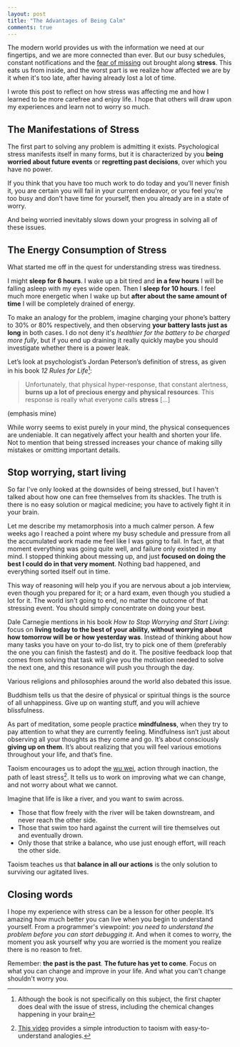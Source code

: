 ```yaml
---
layout: post
title: "The Advantages of Being Calm"
comments: true
---
```


The modern world provides us with the information we need at our fingertips, and we are more connected than ever. But our busy schedules, constant notifications and the [fear of missing](https://en.wikipedia.org/wiki/Fear_of_missing_out) out brought along **stress**. This eats us from inside, and the worst part is we realize how affected we are by it when it's too late, after having already lost a lot of time.

I wrote this post to reflect on how stress was affecting me and how I learned to be more carefree and enjoy life. I hope that others will draw upon my experiences and learn not to worry so much.

<!-- more -->

## The Manifestations of Stress

The first part to solving any problem is admitting it exists. Psychological stress manifests itself in many forms, but it is characterized by you **being worried about future events** or **regretting past decisions**, over which you have no power.

If you think that you have too much work to do today and you'll never finish it, you are certain you will fail in your current endeavor, or you feel you're too busy and don't have time for yourself, then you already are in a state of worry.

And being worried inevitably slows down your progress in solving all of these issues.

## The Energy Consumption of Stress

What started me off in the quest for understanding stress was tiredness.

I might **sleep for 6 hours**. I wake up a bit tired and **in a few hours** I will be falling asleep with my eyes wide open. Then I **sleep for 10 hours**. I feel much more energetic when I wake up but **after about the same amount of time** I will be completely drained of energy.

To make an analogy for the problem, imagine charging your phone’s battery to 30% or 80% respectively, and then observing **your battery lasts just as long** in both cases. I do not deny it's *healthier for the battery to be charged more fully*, but if you end up draining it really quickly maybe you should investigate whether there is a power leak.

Let’s look at psychologist’s Jordan Peterson’s definition of stress, as given in his book *12 Rules for Life*[^1]:


> Unfortunately, that physical hyper-response, that constant alertness, **burns up a lot of precious energy and physical resources**. This response is really what everyone calls **stress** […]
>

(emphasis mine)

While worry seems to exist purely in your mind, the physical consequences are undeniable. It can negatively affect your health and shorten your life. Not to mention that being stressed increases your chance of making silly mistakes or omitting important details.

[^1]: Although the book is not specifically on this subject, the first chapter does deal with the issue of stress, including the chemical changes happening in your brain

## Stop worrying, start living

So far I've only looked at the downsides of being stressed, but I haven't talked about how one can free themselves from its shackles. The truth is there is no easy solution or magical medicine; you have to actively fight it in your brain.

Let me describe my metamorphosis into a much calmer person. A few weeks ago I reached a point where my busy schedule and pressure from all the accumulated work made me feel like I was going to fail. In fact, at that moment everything was going quite well, and failure only existed in my mind. I stopped thinking about messing up, and just **focused on doing the best I could do in that very moment**. Nothing bad happened, and everything sorted itself out in time.

This way of reasoning will help you if you are nervous about a job interview, even though you prepared for it; or a hard exam, even though you studied a lot for it. The world isn't going to end, no matter the outcome of that stressing event. You should simply concentrate on doing your best.

Dale Carnegie mentions in his book *How to Stop Worrying and Start Living*: focus on **living today to the best of your ability, without worrying about how tomorrow will be or how yesterday was**. Instead of thinking about how many tasks you have on your to-do list, try to pick one of them (preferably the one you can finish the fastest) and do it. The positive feedback loop that comes from solving that task will give you the motivation needed to solve the next one, and this resonance will push you through the day.

Various religions and philosophies around the world also debated this issue. 

Buddhism tells us that the desire of physical or spiritual things is the source of all unhappiness. Give up on wanting stuff, and you will achieve blissfulness.

As part of meditation, some people practice **mindfulness**, when they try to pay attention to what they are currently feeling. Mindfulness isn’t just about observing all your thoughts as they come and go. It’s about consciously **giving up on them**. It’s about realizing that you will feel various emotions throughout your life, and that’s fine.

Taoism encourages us to adopt the [wu wei](https://en.wikipedia.org/wiki/Wu_wei), action through inaction, the path of least stress[^2]. It tells us to work on improving what we can change, and not worry about what we cannot.

Imagine that life is like a river, and you want to swim across.

- Those that flow freely with the river will be taken downstream, and never reach the other side. 
- Those that swim too hard against the current will tire themselves out and eventually drown.
- Only those that strike a balance, who use just enough effort, will reach the other side.

Taoism teaches us that **balance in all our actions** is the only solution to surviving our agitated lives.

[^2]: [This video](https://www.youtube.com/watch?v=JtGtqmC5wU4) provides a simple introduction to taoism with easy-to-understand analogies. 

## Closing words

I hope my experience with stress can be a lesson for other people. It’s amazing how much better you can live when you begin to understand yourself. From a programmer's viewpoint: *you need to understand the problem before you can start debugging it*. And when it comes to worry, the moment you ask yourself why you are worried is the moment you realize there is no reason to fret.

Remember: **the past is the past**. **The future has yet to come**. Focus on what you can change and improve in your life. And what you can't change shouldn't worry you.